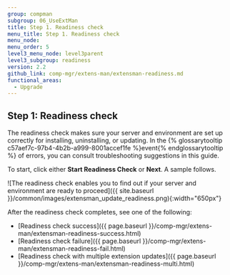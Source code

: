 ```yaml
---
group: compman
subgroup: 06_UseExtMan
title: Step 1. Readiness check
menu_title: Step 1. Readiness check
menu_node:
menu_order: 5
level3_menu_node: level3parent
level3_subgroup: readiness
version: 2.2
github_link: comp-mgr/extens-man/extensman-readiness.md
functional_areas:
  - Upgrade
---
```


## Step 1: Readiness check
The readiness check makes sure your server and environment are set up correctly for installing, uninstalling, or updating. In the {% glossarytooltip c57aef7c-97b4-4b2b-a999-8001accef1fe %}event{% endglossarytooltip %} of errors, you can consult troubleshooting suggestions in this guide.

To start, click either **Start Readiness Check** or **Next**. A sample follows.

![The readiness check enables you to find out if your server and environment are ready to proceed]({{ site.baseurl }}/common/images/extensman_update_readiness.png){:width="650px"}

After the readiness check completes, see one of the following:

*	[Readiness check success]({{ page.baseurl }}/comp-mgr/extens-man/extensman-readiness-success.html)
*	[Readiness check failure]({{ page.baseurl }}/comp-mgr/extens-man/extensman-readiness-fail.html)
*	[Readiness check with multiple extension updates]({{ page.baseurl }}/comp-mgr/extens-man/extensman-readiness-multi.html)

